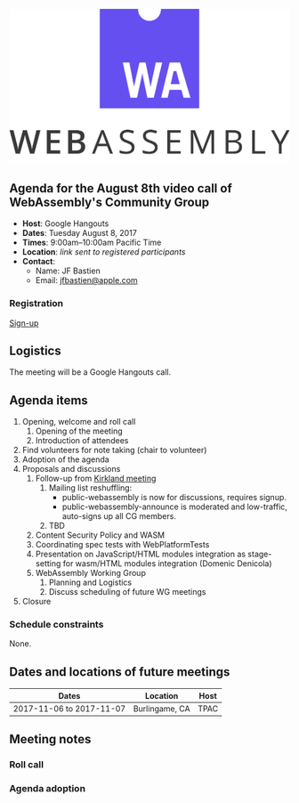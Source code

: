 ![WebAssembly logo](/images/WebAssembly.png)

## Agenda for the August 8th video call of WebAssembly's Community Group

- **Host**: Google Hangouts
- **Dates**: Tuesday August 8, 2017
- **Times**: 9:00am–10:00am Pacific Time
- **Location**: *link sent to registered participants*
- **Contact**:
    - Name: JF Bastien
    - Email: jfbastien@apple.com

### Registration

[Sign-up](https://goo.gl/forms/2Te4NrrQYdmVGVkD2)

## Logistics

The meeting will be a Google Hangouts call.

## Agenda items

1. Opening, welcome and roll call
    1. Opening of the meeting
    1. Introduction of attendees
1. Find volunteers for note taking (chair to volunteer)
1. Adoption of the agenda
1. Proposals and discussions
    1. Follow-up from [Kirkland meeting](https://github.com/WebAssembly/meetings/blob/master/2017/CG-07.md)
        1. Mailing list reshuffling:
            - public-webassembly is now for discussions, requires signup.
            - public-webassembly-announce is moderated and low-traffic, auto-signs up all CG members.
        1. TBD
    1. Content Security Policy and WASM
    1. Coordinating spec tests with WebPlatformTests
    1. Presentation on JavaScript/HTML modules integration as stage-setting for wasm/HTML modules integration (Domenic Denicola)
    1. WebAssembly Working Group
        1. Planning and Logistics
        1. Discuss scheduling of future WG meetings
1. Closure

### Schedule constraints

None.

## Dates and locations of future meetings

| Dates                    | Location          | Host       |
|--------------------------|-------------------|------------|
| 2017-11-06 to 2017-11-07 | Burlingame, CA    | TPAC       |

## Meeting notes

### Roll call

### Agenda adoption
